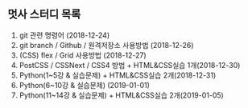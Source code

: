 ## 멋사 스터디  목록

1. git 관련 명령어 (2018-12-24)
2. git branch / Github / 원격저장소 사용방법 (2018-12-26)
3. (CSS) flex / Grid 사용방법 (2018-12-27)
4. PostCSS / CSSNext / CSS4 방법 + HTML&CSS실습 1개(2018-12-30)
5. Python(1~5강 & 실습문제) + HTML&CSS실습 2개(2018-12-31)
6. Python(6~10강 & 실습문제) (2019-01-01)
7. Python(11~14강 & 실습문제) + HTML&CSS실습 2개(2019-01-05)
